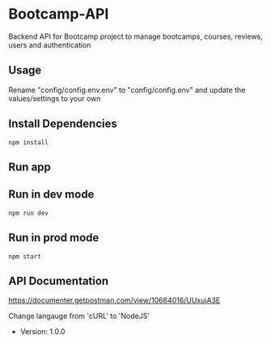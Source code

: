 # Bootcamp-API

Backend API for Bootcamp project to manage bootcamps, courses, reviews, users and authentication

## Usage

Rename "config/config.env.env" to "config/config.env"
and update the values/settings to your own

## Install Dependencies

```
npm install
```

## Run app

## Run in dev mode
```
npm run dev
```
## Run in prod mode
```
npm start
```
## API Documentation

https://documenter.getpostman.com/view/10664016/UUxujA3E

Change langauge from 'cURL' to 'NodeJS'

- Version: 1.0.0

